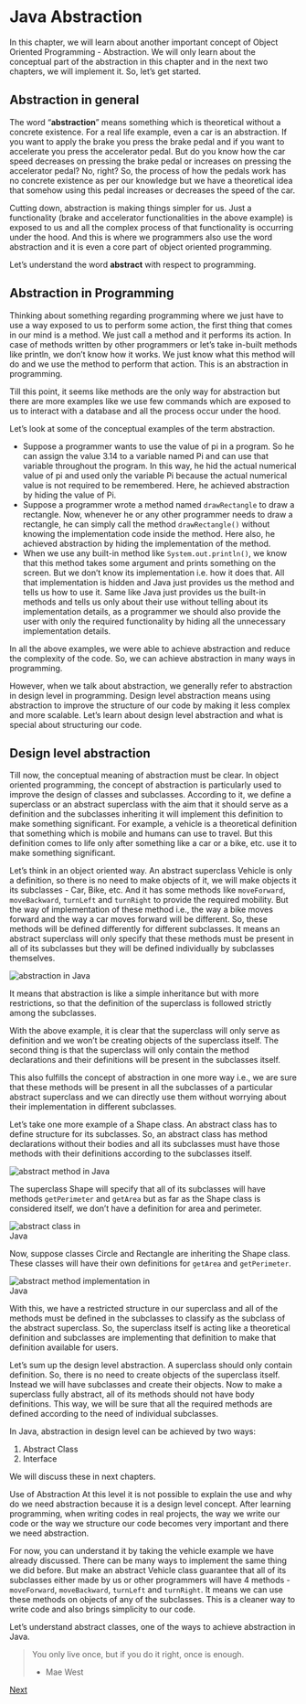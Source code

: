 # Java Abstraction

In this chapter, we will learn about another important concept of Object Oriented Programming - Abstraction. We will only learn about the conceptual part of the abstraction in this chapter and in the next two chapters, we will implement it. So, let’s get started.

## Abstraction in general

The word “**abstraction**” means something which is theoretical without a concrete existence. For a real life example, even a car is an abstraction. If you want to apply the brake you press the brake pedal and if you want to accelerate you press the accelerator pedal. But do you know how the car speed decreases on pressing the brake pedal or increases on pressing the accelerator pedal? No, right? So, the process of how the pedals work has no concrete existence as per our knowledge but we have a theoretical idea that somehow using this pedal increases or decreases the speed of the car.

Cutting down, abstraction is making things simpler for us. Just a functionality (brake and accelerator functionalities in the above example) is exposed to us  and all the complex process of that functionality is occurring under the hood. And this is where we programmers also use the word abstraction and it is even a core part of object oriented programming.

Let’s understand the word **abstract** with respect to programming.

## Abstraction in Programming

Thinking about something regarding programming where we just have to use a way exposed to us to perform some action, the first thing that comes in our mind is a method. We just call a method and it performs its action. In case of methods written by other programmers or let’s take in-built methods like println, we don’t know how it works. We just know what this method will do and we use the method to perform that action. This is an abstraction in programming.

Till this point, it seems like methods are the only way for abstraction but there are more examples like we use few commands which are exposed to us to interact with a database and all the process occur under the hood.

Let’s look at some of the conceptual examples of the term abstraction.

*   Suppose a programmer wants to use the value of pi in a program. So he can assign the value 3.14 to a variable named Pi and can use that variable throughout the program. In this way, he hid the actual numerical value of pi and used only the variable Pi because the actual numerical value is not required to be remembered. Here, he achieved abstraction by hiding the value of Pi.
*   Suppose a programmer wrote a method named `drawRectangle` to draw a rectangle. Now, whenever he or any other programmer needs to draw a rectangle, he can simply call the method `drawRectangle()` without knowing the implementation code inside the method. Here also, he achieved abstraction by hiding the implementation of the method.
*   When we use any built-in method like `System.out.println()`, we know that this method takes some argument and prints something on the screen. But we don’t know its implementation i.e. how it does that. All that implementation is hidden and Java just provides us the method and tells us how to use it. Same like Java just provides us the built-in methods and tells us only about their use without telling about its implementation details, as a programmer we should also provide the user with only the required functionality by hiding all the unnecessary implementation details.

In all the above examples, we were able to achieve abstraction and reduce the complexity of the code. So, we can achieve abstraction in many ways in programming.

However, when we talk about abstraction, we generally refer to abstraction in design level in programming. Design level abstraction means using abstraction to improve the structure of our code by making it less complex and more scalable. Let’s learn about design level abstraction and what is special about structuring our code.

## Design level abstraction

Till now, the conceptual meaning of abstraction must be clear. In object oriented programming, the concept of abstraction is particularly used to improve the design of classes and subclasses. According to it, we define a superclass or an abstract superclass with the aim that it should serve as a definition and the subclasses inheriting it will implement this definition to make something significant. For example, a vehicle is a theoretical definition that something which is mobile and humans can use to travel. But this definition comes to life only after something like a car or a bike, etc. use it to make something significant.

Let’s think in an object oriented way. An abstract superclass Vehicle is only a definition, so there is no need to make objects of it, we will make objects it its subclasses - Car, Bike, etc. And it has some methods like `moveForward`, `moveBackward`, `turnLeft` and `turnRight` to provide the required mobility. But the way of implementation of these method i.e., the way a bike moves forward and the way a car moves forward will be different. So, these methods will be defined differently for different subclasses. It means an abstract superclass will only specify that these methods must be present in all of its subclasses but they will be defined individually by subclasses themselves.

<img alt="abstraction in Java" src="https://web.archive.org/web/20240416071054im_/https://www.codesdope.com/pa-images-bucket/courses/java/p28.png" style="max-width:55%;height:auto;"/>

It means that abstraction is like a simple inheritance but with more restrictions, so that the definition of the superclass is followed strictly among the subclasses.

With the above example, it is clear that the superclass will only serve as definition and we won’t be creating objects of the superclass itself. The second thing is that the superclass will only contain the method declarations and their definitions will be present in the subclasses itself.

This also fulfills the concept of abstraction in one more way i.e., we are sure that these methods will be present in all the subclasses of a particular abstract superclass and we can directly use them without worrying about their implementation in different subclasses.

Let’s take one more example of a Shape class. An abstract class has to define structure for its subclasses. So, an abstract class has method declarations without their bodies and all its subclasses must have those methods with their definitions according to the subclasses itself.

<img alt="abstract method in Java" src="https://web.archive.org/web/20240416071054im_/https://www.codesdope.com/pa-images-bucket/courses/java/p29.png" style="max-width:60%;height:auto;"/>

The superclass Shape will specify that all of its subclasses will have methods `getPerimeter` and `getArea` but as far as the Shape class is considered itself, we don’t have a definition for area and perimeter.

<img alt="abstract class in Java" src="https://web.archive.org/web/20240416071054im_/https://www.codesdope.com/pa-images-bucket/courses/java/p30.png" style="max-width:30%;height:auto;"/>

Now, suppose classes Circle and Rectangle are inheriting the Shape class. These classes will have their own definitions for `getArea` and `getPerimeter`.

<img alt="abstract method implementation in Java" src="https://web.archive.org/web/20240416071054im_/https://www.codesdope.com/pa-images-bucket/courses/java/p31.png" style="max-width:50%;height:auto;"/>

With this, we have a restricted structure in our superclass and all of the methods must be defined in the subclasses to classify as the subclass of the abstract superclass. So, the superclass itself is acting like a theoretical definition and subclasses are implementing that definition to make that definition available for users.

Let’s sum up the design level abstraction. A superclass should only contain definition. So, there is no need to create objects of the superclass itself. Instead we will have subclasses and create their objects. Now to make a superclass fully abstract, all of its methods should not have body definitions. This way, we will be sure that all the required methods are defined according to the need of individual subclasses.

In Java, abstraction in design level can be achieved by two ways:

1.  Abstract Class
2.  Interface

We will discuss these in next chapters.

Use of Abstraction
At this level it is not possible to explain the use and why do we need abstraction because it is a design level concept. After learning programming, when writing codes in real projects, the way we write our code or the way we structure our code becomes very important and there we need abstraction.

For now, you can understand it by taking the vehicle example we have already discussed. There can be many ways to implement the same thing we did before. But make an abstract Vehicle class guarantee that all of its subclasses either made by us or other programmers will have 4 methods - `moveForward`, `moveBackward`, `turnLeft` and `turnRight`. It means we can use these methods on objects of any of the subclasses. This is a cleaner way to write code and also brings simplicity to our code.

Let’s understand abstract classes, one of the ways to achieve abstraction in Java.        

> You only live once, but if you do it right, once is enough.
>
> - Mae West


<a href="26-java-abstract-class.md" class="next">Next</a>
